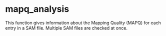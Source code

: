 # mapq_analysis
This function gives information about the Mapping Quality (MAPQ) for each  entry in a SAM file. Multiple SAM files are checked at once.
